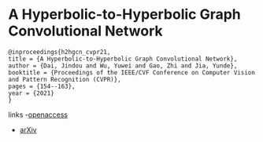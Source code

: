 # A Hyperbolic-to-Hyperbolic Graph Convolutional Network

```
@inproceedings{h2hgcn_cvpr21,
title = {A Hyperbolic-to-Hyperbolic Graph Convolutional Network},
author = {Dai, Jindou and Wu, Yuwei and Gao, Zhi and Jia, Yunde},
booktitle = {Proceedings of the IEEE/CVF Conference on Computer Vision and Pattern Recognition (CVPR)},
pages = {154--163},
year = {2021}
}
```
links
-[openaccess](http://openaccess.thecvf.com//content/CVPR2021/html/Dai_A_Hyperbolic-to-Hyperbolic_Graph_Convolutional_Network_CVPR_2021_paper.html)
- [arXiv](https://arxiv.org/abs/2104.06942)
